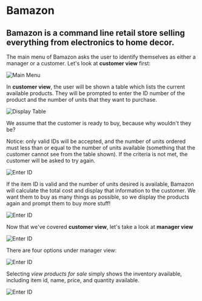# Bamazon

## Bamazon is a command line retail store selling everything from electronics to home decor.

The main menu of Bamazon asks the user to identify themselves as either a manager or a customer. Let's look at **customer view** first:

![Main Menu](/images/BamazonPics/mainMenu.PNG)

In **customer view**, the user will be shown a table which lists the current available products. They will be prompted to enter the ID number of the product and the number of units that they want to purchase.

![Display Table](/images/BamazonPics/customerTable2.PNG)

We assume that the customer is ready to buy, because why wouldn't they be?

Notice: only valid IDs will be accepted, and the number of units ordered must less than or equal to the number of units available (something that the customer cannot see from the table shown). If the criteria is not met, the customer will be asked to try again.

![Enter ID](/images/BamazonPics/customerTable3.PNG)

If the item ID is valid and the number of units desired is available, Bamazon will calculate the total cost and display that information to the customer. We want them to buy as many things as possible, so we display the products again and prompt them to buy more stuff!

![Enter ID](/images/BamazonPics/customerTable4.PNG)

Now that we've covered **customer view**, let's take a look at **manager view**

![Enter ID](/images/BamazonPics/mainMenu2.PNG)

There are four options under manager view:

![Enter ID](/images/BamazonPics/managerMenu2.PNG)

Selecting *view products for sale* simply shows the inventory available, including item id, name, price, and quantity available.

![Enter ID](/images/BamazonPics/managerMenu3.PNG)


